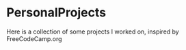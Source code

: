 # PersonalProjects

Here is a collection of some projects I worked on, inspired by FreeCodeCamp.org 
